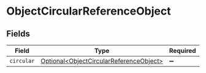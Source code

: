 # ObjectCircularReferenceObject


## Fields

| Field                                                                                            | Type                                                                                             | Required                                                                                         | Description                                                                                      |
| ------------------------------------------------------------------------------------------------ | ------------------------------------------------------------------------------------------------ | ------------------------------------------------------------------------------------------------ | ------------------------------------------------------------------------------------------------ |
| `circular`                                                                                       | [Optional\<ObjectCircularReferenceObject>](../../models/shared/ObjectCircularReferenceObject.md) | :heavy_minus_sign:                                                                               | N/A                                                                                              |